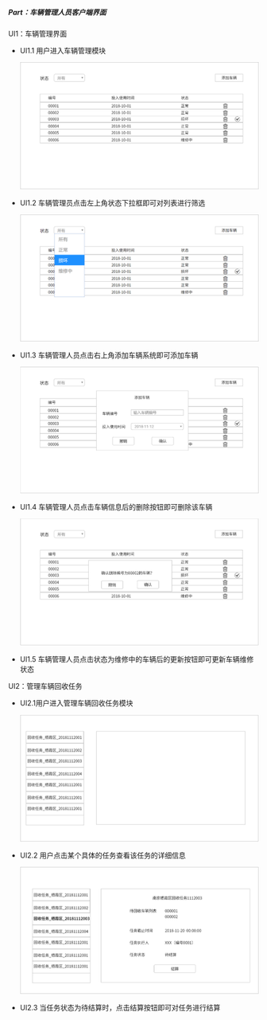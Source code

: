  ##### Part：车辆管理人员客户端界面

UI1：车辆管理界面

- UI1.1 用户进入车辆管理模块

  ![管理车辆](ui\管理车辆.png)

- UI1.2 车辆管理员点击左上角状态下拉框即可对列表进行筛选

  ![管理车辆_筛选](ui\管理车辆_筛选.png)

- UI1.3 车辆管理人员点击右上角添加车辆系统即可添加车辆

  ![管理车辆_添加车辆](ui\管理车辆_添加车辆.png)

- UI1.4 车辆管理人员点击车辆信息后的删除按钮即可删除该车辆

  ![管理车辆_删除](ui\管理车辆_删除.png)

- UI1.5 车辆管理人员点击状态为维修中的车辆后的更新按钮即可更新车辆维修状态



UI2：管理车辆回收任务

- UI2.1用户进入管理车辆回收任务模块

  ![管理车辆回收任务](ui\管理车辆回收任务.png)

- UI2.2 用户点击某个具体的任务查看该任务的详细信息

  ![管理车辆回收任务_任务详情](ui\管理车辆回收任务_任务详情.png)

- UI2.3 当任务状态为待结算时，点击结算按钮即可对任务进行结算

